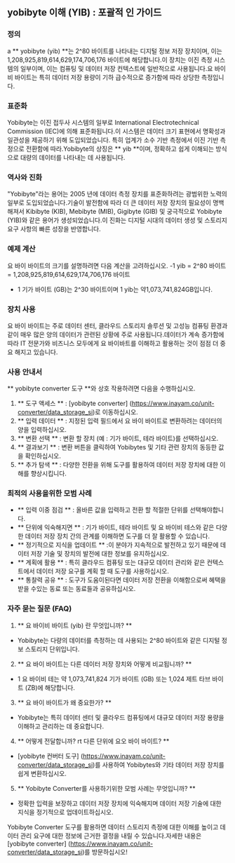 ## yobibyte 이해 (YIB) : 포괄적 인 가이드

### 정의
a ** yobibyte (yib) **는 2^80 바이트를 나타내는 디지털 정보 저장 장치이며, 이는 1,208,925,819,614,629,174,706,176 바이트에 해당합니다.이 장치는 이진 측정 시스템의 일부이며, 이는 컴퓨팅 및 데이터 저장 컨텍스트에 일반적으로 사용됩니다.요 바이비 바이트는 특히 데이터 저장 용량이 기하 급수적으로 증가함에 따라 상당한 측정입니다.

### 표준화
Yobibyte는 이진 접두사 시스템의 일부로 International Electrotechnical Commission (IEC)에 의해 표준화됩니다.이 시스템은 데이터 크기 표현에서 명확성과 일관성을 제공하기 위해 도입되었습니다. 특히 업계가 소수 기반 측정에서 이진 기반 측정으로 전환함에 따라.Yobibyte의 상징은 ** yib **이며, 정확하고 쉽게 이해되는 방식으로 대량의 데이터를 나타내는 데 사용됩니다.

### 역사와 진화
"Yobibyte"라는 용어는 2005 년에 데이터 측정 장치를 표준화하려는 광범위한 노력의 일부로 도입되었습니다.기술이 발전함에 따라 더 큰 데이터 저장 장치의 필요성이 명백 해져서 Kibibyte (KIB), Mebibyte (MIB), Gigibyte (GIB) 및 궁극적으로 Yobibyte (YIB)와 같은 용어가 생성되었습니다.이 진화는 디지털 시대의 데이터 생성 및 스토리지 요구 사항의 빠른 성장을 반영합니다.

### 예제 계산
요 바이 바이트의 크기를 설명하려면 다음 계산을 고려하십시오.
-1 yib = 2^80 바이트 = 1,208,925,819,614,629,174,706,176 바이트
- 1 기가 바이트 (GB)는 2^30 바이트이며 1 yib는 약 ​​1,073,741,824GB입니다.

### 장치 사용
요 바이 바이트는 주로 데이터 센터, 클라우드 스토리지 솔루션 및 고성능 컴퓨팅 환경과 같이 매우 많은 양의 데이터가 관련된 상황에 주로 사용됩니다.데이터가 계속 증가함에 따라 IT 전문가와 비즈니스 모두에게 요 바이바트를 이해하고 활용하는 것이 점점 더 중요 해지고 있습니다.

### 사용 안내서
** yobibyte converter 도구 **와 상호 작용하려면 다음을 수행하십시오.
1. ** 도구 액세스 ** : [yobibyte converter] (https://www.inayam.co/unit-converter/data_storage_si)로 이동하십시오.
2. ** 입력 데이터 ** : 지정된 입력 필드에서 요 바이 바이트로 변환하려는 데이터의 양을 입력하십시오.
3. ** 변환 선택 ** : 변환 할 장치 (예 : 기가 바이트, 테라 바이트)를 선택하십시오.
4. ** 결과보기 ** : 변환 버튼을 클릭하여 Yobibytes 및 기타 관련 장치의 동등한 값을 확인하십시오.
5. ** 추가 탐색 ** : 다양한 전환을 위해 도구를 활용하여 데이터 저장 장치에 대한 이해를 향상시킵니다.

### 최적의 사용을위한 모범 사례
- ** 입력 이중 점검 ** : 올바른 값을 입력하고 전환 할 적절한 단위를 선택해야합니다.
- ** 단위에 익숙해지면 ** : 기가 바이트, 테라 바이트 및 요 바이비 테스와 같은 다양한 데이터 저장 장치 간의 관계를 이해하면 도구를 더 잘 활용할 수 있습니다.
- ** 정기적으로 지식을 업데이트 ** :이 분야가 지속적으로 발전하고 있기 때문에 데이터 저장 기술 및 장치의 발전에 대한 정보를 유지하십시오.
- ** 계획에 활용 ** : 특히 클라우드 컴퓨팅 또는 대규모 데이터 관리와 같은 컨텍스트에서 데이터 저장 요구를 계획 할 때 도구를 사용하십시오.
- ** 통찰력 공유 ** : 도구가 도움이된다면 데이터 저장 전환을 이해함으로써 혜택을받을 수있는 동료 또는 동료들과 공유하십시오.

### 자주 묻는 질문 (FAQ)

1. ** 요 바이비 바이트 (yib) 란 무엇입니까? **
- Yobibyte는 다량의 데이터를 측정하는 데 사용되는 2^80 바이트와 같은 디지털 정보 스토리지 단위입니다.

2. ** 요 바이 바이트는 다른 데이터 저장 장치와 어떻게 비교됩니까? **
- 1 요 바이비 테는 약 1,073,741,824 기가 바이트 (GB) 또는 1,024 제트 타브 바이트 (ZB)에 해당합니다.

3. ** 요 바이 바이트가 왜 중요한가? **
- Yobibyte는 특히 데이터 센터 및 클라우드 컴퓨팅에서 대규모 데이터 저장 용량을 이해하고 관리하는 데 중요합니다.

4. ** 어떻게 전달합니까? rt 다른 단위에 요오 바이 바이트? **
- [yobibyte 컨버터 도구] (https://www.inayam.co/unit-converter/data_storage_si)를 사용하여 Yobibytes와 기타 데이터 저장 장치를 쉽게 변환하십시오.

5. ** Yobibyte Converter를 사용하기위한 모범 사례는 무엇입니까? **
- 정확한 입력을 보장하고 데이터 저장 장치에 익숙해지며 데이터 저장 기술에 대한 지식을 정기적으로 업데이트하십시오.

Yobibyte Converter 도구를 활용하면 데이터 스토리지 측정에 대한 이해를 높이고 데이터 관리 요구에 대한 정보에 근거한 결정을 내릴 수 있습니다.자세한 내용은 [yobibyte converter] (https://www.inayam.co/unit-converter/data_storage_si)를 방문하십시오!